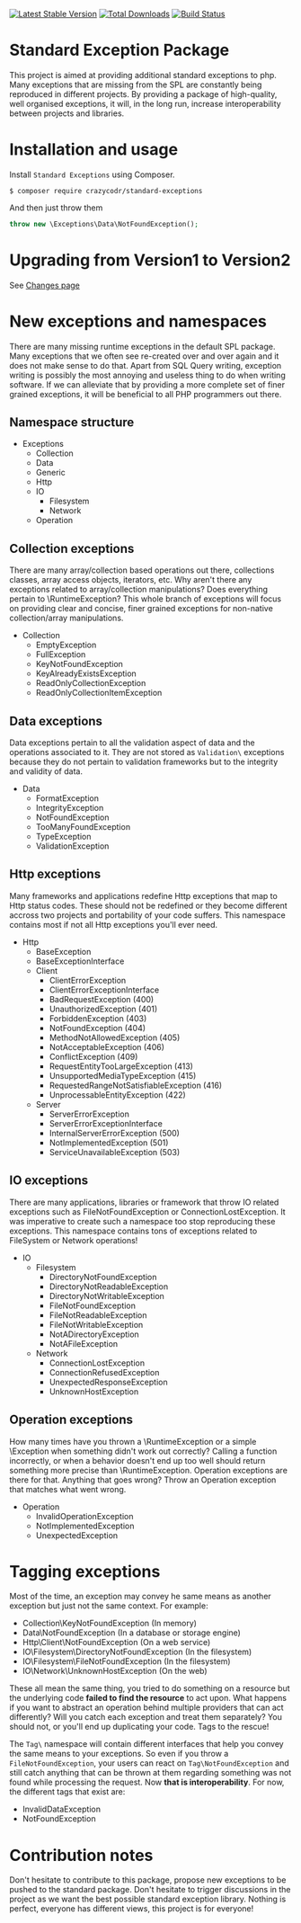 [![Latest Stable Version](https://poser.pugx.org/crazycodr/standard-exceptions/version.png)](https://packagist.org/packages/crazycodr/standard-exceptions) [![Total Downloads](https://poser.pugx.org/crazycodr/standard-exceptions/downloads.png)](https://packagist.org/packages/crazycodr/standard-exceptions) [![Build Status](https://travis-ci.org/crazycodr/standard-exceptions.png?branch=master)](https://travis-ci.org/crazycodr/standard-exceptions)

Standard Exception Package
==========================
This project is aimed at providing additional standard exceptions to php. Many exceptions that are missing from the SPL are constantly being reproduced in different projects. By providing a package of high-quality, well organised exceptions, it will, in the long run, increase interoperability between projects and libraries.

Installation and usage
======================
Install `Standard Exceptions` using Composer.

```
$ composer require crazycodr/standard-exceptions
```

And then just throw them

```php
throw new \Exceptions\Data\NotFoundException();
```

Upgrading from Version1 to Version2
===================================
See [Changes page](CHANGES.md)

New exceptions and namespaces
=============================
There are many missing runtime exceptions in the default SPL package. Many exceptions that we often see re-created over and over again and it does not make sense to do that. Apart from SQL Query writing, exception writing is possibly the most annoying and useless thing to do when writing software. If we can alleviate that by providing a more complete set of finer grained exceptions, it will be beneficial to all PHP programmers out there.

Namespace structure
-------------------
- Exceptions
    - Collection
    - Data
    - Generic
    - Http
    - IO
        - Filesystem
        - Network
    - Operation

Collection exceptions
---------------------
There are many array/collection based operations out there, collections classes, array access objects, iterators, etc. Why aren't there any exceptions related to array/collection manipulations? Does everything pertain to \RuntimeException? This whole branch of exceptions will focus on providing clear and concise, finer grained exceptions for non-native collection/array manipulations.

- Collection
    - EmptyException
    - FullException
    - KeyNotFoundException
    - KeyAlreadyExistsException
    - ReadOnlyCollectionException
    - ReadOnlyCollectionItemException

Data exceptions
---------------
Data exceptions pertain to all the validation aspect of data and the operations associated to it. They are not stored as `Validation\` exceptions because they do not pertain to validation frameworks but to the integrity and validity of data.

- Data
    - FormatException
    - IntegrityException
    - NotFoundException
    - TooManyFoundException
    - TypeException
    - ValidationException

Http exceptions
---------------
Many frameworks and applications redefine Http exceptions that map to Http status codes. These should not be redefined or they become different accross two projects and portability of your code suffers. This namespace contains most if not all Http exceptions you'll ever need.

- Http
    - BaseException
    - BaseExceptionInterface
    - Client
        - ClientErrorException
        - ClientErrorExceptionInterface
        - BadRequestException (400)
        - UnauthorizedException (401)
        - ForbiddenException (403)
        - NotFoundException (404)
        - MethodNotAllowedException (405)
        - NotAcceptableException (406)
        - ConflictException (409)
        - RequestEntityTooLargeException (413)
        - UnsupportedMediaTypeException (415)
        - RequestedRangeNotSatisfiableException (416)
        - UnprocessableEntityException (422)
    - Server
        - ServerErrorException
        - ServerErrorExceptionInterface
        - InternalServerErrorException (500)
        - NotImplementedException (501)
        - ServiceUnavailableException (503)

IO exceptions
-------------
There are many applications, libraries or framework that throw IO related exceptions such as FileNotFoundException or ConnectionLostException. It was imperative to create such a namespace too stop reproducing these exceptions. This namespace contains tons of exceptions related to FileSystem or Network operations!

- IO
    - Filesystem
        - DirectoryNotFoundException
        - DirectoryNotReadableException
        - DirectoryNotWritableException
        - FileNotFoundException
        - FileNotReadableException
        - FileNotWritableException
        - NotADirectoryException
        - NotAFileException
    - Network
        - ConnectionLostException
        - ConnectionRefusedException
        - UnexpectedResponseException
        - UnknownHostException

Operation exceptions
--------------------
How many times have you thrown a \RuntimeException or a simple \Exception when something didn't work out correctly? Calling a function incorrectly, or when a behavior doesn't end up too well should return something more precise than \RuntimeException. Operation exceptions are there for that. Anything that goes wrong? Throw an Operation exception that matches what went wrong.

- Operation
    - InvalidOperationException
    - NotImplementedException
    - UnexpectedException

Tagging exceptions
==================
Most of the time, an exception may convey he same means as another exception but just not the same context. For example:

- Collection\KeyNotFoundException (In memory)
- Data\NotFoundException (In a database or storage engine)
- Http\Client\NotFoundException (On a web service)
- IO\Filesystem\DirectoryNotFoundException (In the filesystem)
- IO\Filesystem\FileNotFoundException (In the filesystem)
- IO\Network\UnknownHostException (On the web)

These all mean the same thing, you tried to do something on a resource but the underlying code **failed to find the resource** to act upon. What happens if you want to abstract an operation behind multiple providers that can act differently? Will you catch each exception and treat them separately? You should not, or you'll end up duplicating your code. Tags to the rescue!

The `Tag\` namespace will contain different interfaces that help you convey the same means to your exceptions. So even if you throw a `FileNotFoundException`, your users can react on `Tag\NotFoundException` and still catch anything that can be thrown at them regarding something was not found while processing the request. Now **that is interoperability**. For now, the different tags that exist are:

- InvalidDataException
- NotFoundException

Contribution notes
==================
Don't hesitate to contribute to this package, propose new exceptions to be pushed to the standard package. Don't hesitate to trigger discussions in the project as we want the best possible standard exception library. Nothing is perfect, everyone has different views, this project is for everyone!